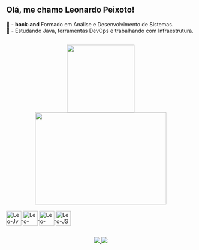 ## Olá, me chamo Leonardo Peixoto!
  🤔 - <strong>back-and</strong> Formado em Análise e Desenvolvimento de Sistemas.<br>
  🌱 - Estudando Java, ferramentas DevOps e trabalhando com Infraestrutura.
  ##
  
<div align = center>
  <a href="https://github.com/souzapeixoto1">
  <img height="180" src="https://github-readme-stats.vercel.app/api?username=souzapeixoto1&theme=tokyonight&show_icons=true"/>
  <img height="245" width="350" src="https://github-readme-stats.vercel.app/api/top-langs/?username=souzapeixoto1&hide=html&layout=compact&theme=tokyonight"/>
 </div>
  
  <div style="display: inline_block"><br>
    <img align="center" alt="Leo-Jv" height="40" src="https://cdn.jsdelivr.net/gh/devicons/devicon/icons/java/java-original.svg"/>
    <img align="center" alt="Leo-CSS" height="40" src="https://cdn.jsdelivr.net/gh/devicons/devicon/icons/css3/css3-original-wordmark.svg"/>
    <img align="center" alt="Leo-HTML" height="40" src="https://cdn.jsdelivr.net/gh/devicons/devicon/icons/html5/html5-original-wordmark.svg"/>
    <img align="center" alt="Leo-JS" height="40" src="https://cdn.jsdelivr.net/gh/devicons/devicon/icons/javascript/javascript-original.svg"
    <img align="center" alt="Leo-SPRING" height="50" src="https://cdn.jsdelivr.net/gh/devicons/devicon/icons/spring/spring-original-wordmark.svg"/>
    
  </div>
 
  ##
  
<div align = center>
  <a href="https://www.linkedin.com/in/lsouzaz/" alt="Linkedin">
  <img src="https://img.shields.io/badge/LinkedIn-0077B5?style=for-the-badge&logo=linkedin&logoColor=white=LINK-DO-SEU-LINKEDIN" />
  <a href="https://www.instagram.com/thesouzaz/" target="_blank"><img src="https://img.shields.io/badge/-Instagram-%23E4405F?style=for-the-badge&logo=instagram&logoColor=white" target="_blank">
 </div>
  

   


  
  
  

